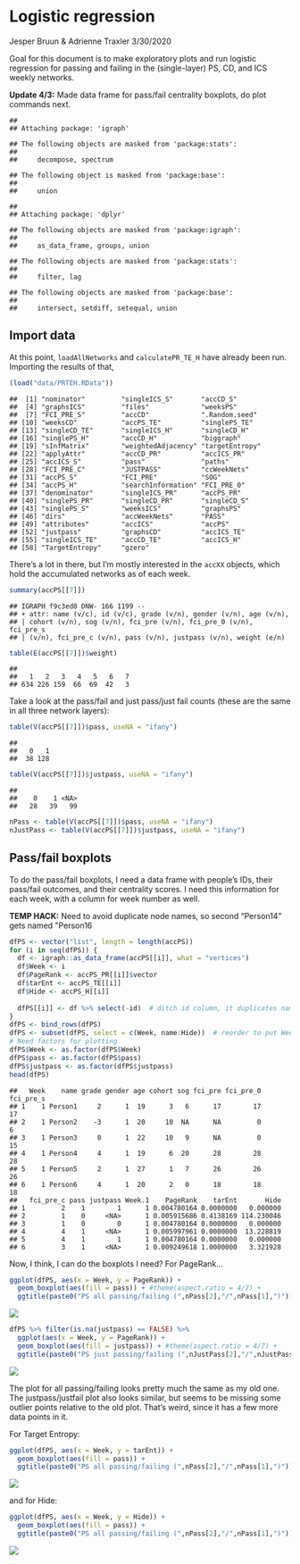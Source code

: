 Logistic regression
================
Jesper Bruun & Adrienne Traxler
3/30/2020

Goal for this document is to make exploratory plots and run logistic
regression for passing and failing in the (single-layer) PS, CD, and ICS
weekly networks.

**Update 4/3:** Made data frame for pass/fail centrality boxplots, do
plot commands next.

    ## 
    ## Attaching package: 'igraph'

    ## The following objects are masked from 'package:stats':
    ## 
    ##     decompose, spectrum

    ## The following object is masked from 'package:base':
    ## 
    ##     union

    ## 
    ## Attaching package: 'dplyr'

    ## The following objects are masked from 'package:igraph':
    ## 
    ##     as_data_frame, groups, union

    ## The following objects are masked from 'package:stats':
    ## 
    ##     filter, lag

    ## The following objects are masked from 'package:base':
    ## 
    ##     intersect, setdiff, setequal, union

## Import data

At this point, `loadAllNetworks` and `calculatePR_TE_H` have already
been run. Importing the results of that,

``` r
(load("data/PRTEH.RData"))
```

    ##  [1] "nominator"         "singleICS_S"       "accCD_S"          
    ##  [4] "graphsICS"         "files"             "weeksPS"          
    ##  [7] "FCI_PRE_S"         "accCD"             ".Random.seed"     
    ## [10] "weeksCD"           "accPS_TE"          "singlePS_TE"      
    ## [13] "singleCD_TE"       "singleICS_H"       "singleCD_H"       
    ## [16] "singlePS_H"        "accCD_H"           "biggraph"         
    ## [19] "sInfMatrix"        "weightedAdjacency" "targetEntropy"    
    ## [22] "applyAttr"         "accCD_PR"          "accICS_PR"        
    ## [25] "accICS_S"          "pass"              "paths"            
    ## [28] "FCI_PRE_C"         "JUSTPASS"          "ccWeekNets"       
    ## [31] "accPS_S"           "FCI_PRE"           "SOG"              
    ## [34] "accPS_H"           "searchInformation" "FCI_PRE_0"        
    ## [37] "denominator"       "singleICS_PR"      "accPS_PR"         
    ## [40] "singlePS_PR"       "singleCD_PR"       "singleCD_S"       
    ## [43] "singlePS_S"        "weeksICS"          "graphsPS"         
    ## [46] "dirs"              "accWeekNets"       "PASS"             
    ## [49] "attributes"        "accICS"            "accPS"            
    ## [52] "justpass"          "graphsCD"          "accICS_TE"        
    ## [55] "singleICS_TE"      "accCD_TE"          "accICS_H"         
    ## [58] "TargetEntropy"     "gzero"

There’s a lot in there, but I’m mostly interested in the `accXX`
objects, which hold the accumulated networks as of each week.

``` r
summary(accPS[[7]])
```

    ## IGRAPH f9c3ed0 DNW- 166 1199 -- 
    ## + attr: name (v/c), id (v/c), grade (v/n), gender (v/n), age (v/n),
    ## | cohort (v/n), sog (v/n), fci_pre (v/n), fci_pre_0 (v/n), fci_pre_s
    ## | (v/n), fci_pre_c (v/n), pass (v/n), justpass (v/n), weight (e/n)

``` r
table(E(accPS[[7]])$weight)
```

    ## 
    ##   1   2   3   4   5   6   7 
    ## 634 226 159  66  69  42   3

Take a look at the pass/fail and just pass/just fail counts (these are
the same in all three network layers):

``` r
table(V(accPS[[7]])$pass, useNA = "ifany")
```

    ## 
    ##   0   1 
    ##  38 128

``` r
table(V(accPS[[7]])$justpass, useNA = "ifany")
```

    ## 
    ##    0    1 <NA> 
    ##   28   39   99

``` r
nPass <- table(V(accPS[[7]])$pass, useNA = "ifany")
nJustPass <- table(V(accPS[[7]])$justpass, useNA = "ifany")
```

## Pass/fail boxplots

To do the pass/fail boxplots, I need a data frame with people’s IDs,
their pass/fail outcomes, and their centrality scores. I need this
information for each week, with a column for week number as well.

**TEMP HACK:** Need to avoid duplicate node names, so second “Person14”
gets named "Person16

``` r
dfPS <- vector("list", length = length(accPS))
for (i in seq(dfPS)) {
  df <- igraph::as_data_frame(accPS[[i]], what = "vertices")
  df$Week <- i
  df$PageRank <- accPS_PR[[i]]$vector
  df$tarEnt <- accPS_TE[[i]]
  df$Hide <- accPS_H[[i]]
  
  dfPS[[i]] <- df %>% select(-id)  # ditch id column, it duplicates name + Person14 typo
}
dfPS <- bind_rows(dfPS)
dfPS <- subset(dfPS, select = c(Week, name:Hide))  # reorder to put Week first
# Need factors for plotting
dfPS$Week <- as.factor(dfPS$Week)   
dfPS$pass <- as.factor(dfPS$pass)
dfPS$justpass <- as.factor(dfPS$justpass)   
head(dfPS)
```

    ##   Week    name grade gender age cohort sog fci_pre fci_pre_0 fci_pre_s
    ## 1    1 Person1     2      1  19      3   6      17        17        17
    ## 2    1 Person2    -3      1  20     10  NA      NA         0         6
    ## 3    1 Person3     0      1  22     10   9      NA         0        15
    ## 4    1 Person4     4      1  19      6  20      28        28        28
    ## 5    1 Person5     2      1  27      1   7      26        26        26
    ## 6    1 Person6     4      1  20      2   0      18        18        18
    ##   fci_pre_c pass justpass Week.1    PageRank    tarEnt       Hide
    ## 1         2    1        1      1 0.004780164 0.0000000   0.000000
    ## 2         1    0     <NA>      1 0.005915686 0.4138169 114.230046
    ## 3         1    0        0      1 0.004780164 0.0000000   0.000000
    ## 4         4    1     <NA>      1 0.005997961 0.0000000  13.228819
    ## 5         4    1        1      1 0.004780164 0.0000000   0.000000
    ## 6         3    1     <NA>      1 0.009249618 1.0000000   3.321928

Now, I think, I can do the boxplots I need? For PageRank…

``` r
ggplot(dfPS, aes(x = Week, y = PageRank)) + 
  geom_boxplot(aes(fill = pass)) + #theme(aspect.ratio = 4/7) +
  ggtitle(paste0("PS all passing/failing (",nPass[2],"/",nPass[1],")"))
```

![](logistic_regression_files/figure-gfm/unnamed-chunk-6-1.png)<!-- -->

``` r
dfPS %>% filter(is.na(justpass) == FALSE) %>% 
  ggplot(aes(x = Week, y = PageRank)) + 
  geom_boxplot(aes(fill = justpass)) + #theme(aspect.ratio = 4/7) +
  ggtitle(paste0("PS just passing/failing (",nJustPass[2],"/",nJustPass[1],")"))
```

![](logistic_regression_files/figure-gfm/unnamed-chunk-6-2.png)<!-- -->

The plot for all passing/failing looks pretty much the same as my old
one. The justpass/justfail plot also looks similar, but seems to be
missing some outlier points relative to the old plot. That’s weird,
since it has a few more data points in it.

For Target Entropy:

``` r
ggplot(dfPS, aes(x = Week, y = tarEnt)) + 
  geom_boxplot(aes(fill = pass)) + 
  ggtitle(paste0("PS all passing/failing (",nPass[2],"/",nPass[1],")"))
```

![](logistic_regression_files/figure-gfm/unnamed-chunk-7-1.png)<!-- -->

and for Hide:

``` r
ggplot(dfPS, aes(x = Week, y = Hide)) + 
  geom_boxplot(aes(fill = pass)) + 
  ggtitle(paste0("PS all passing/failing (",nPass[2],"/",nPass[1],")"))
```

![](logistic_regression_files/figure-gfm/unnamed-chunk-8-1.png)<!-- -->
